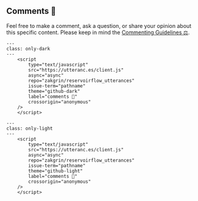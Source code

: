 ## Comments 💬
<!---
- usage in rst files:
.. include:: /_static/comments_section.md
   :parser: myst_parser.sphinx_

- usage in ipynb files:
```{include} /_static/comments_section.md
```
-->

Feel free to make a comment, ask a question, or share your opinion about this specific content.
Please keep in mind the [Commenting Guidelines ⚖](/community/commenting_guidelines.html).

```{raw} html
---
class: only-dark
---
    <script 
        type="text/javascript"
        src="https://utteranc.es/client.js"
        async="async"
        repo="zakgrin/reservoirflow_utterances"
        issue-term="pathname"
        theme="github-dark"
        label="comments 💬"
        crossorigin="anonymous"
    />
    </script>
```

```{raw} html
---
class: only-light
---
    <script 
        type="text/javascript"
        src="https://utteranc.es/client.js"
        async="async"
        repo="zakgrin/reservoirflow_utterances"
        issue-term="pathname"
        theme="github-light"
        label="comments 💬"
        crossorigin="anonymous"
    />
    </script>
```
